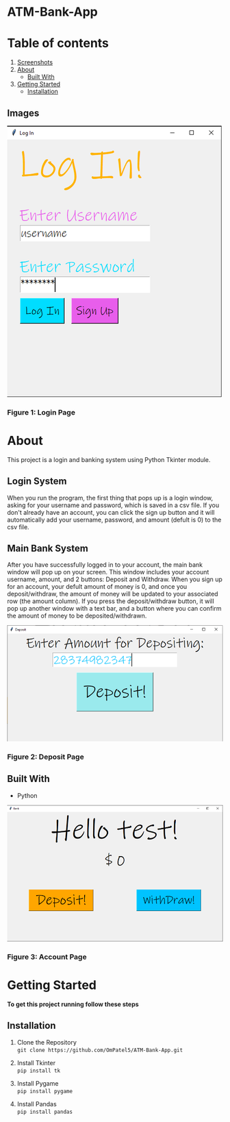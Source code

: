 # ATM-Bank-App

# Table of contents
1. [Screenshots](#screenshots)
2. [About](#about)
    * [Built With](#builtwith)
3. [Getting Started](#gettingstarted)
    * [Installation](#installation) 

## Images <a name="screenshots"></a>
![This is the Login page](resources/Log_In.PNG)

### Figure 1: Login Page

# About <a name="about"></a>
This project is a login and banking system using Python Tkinter module. 

## Login System
When you run the program, the first thing that pops up is a login window, asking for your username and password, which is saved in a csv file. If you don't already have an account, you can click the sign up button and it will automatically add your username, password, and amount (defult is 0) to the csv file. 

## Main Bank System
After you have successfully logged in to your account, the main bank window will pop up on your screen. This window includes your account username, amount, and 2 buttons: Deposit and Withdraw. When you sign up for an account, your defult amount of money is 0, and once you deposit/withdraw, the amount of money will be updated to your associated row (the amount column). If you press the deposit/withdraw button, it will pop up another window with a text bar, and a button where you can confirm the amount of money to be deposited/withdrawn.

![This is the Deposit page](resources/Deposit.PNG)

### Figure 2: Deposit Page


## Built With <a name="builtwith"></a>
* Python

![This is the Account page](resources/Bank.PNG)

### Figure 3: Account Page

# Getting Started <a name="gettingstarted"></a>
**To get this project running follow these steps**

## Installation <a name="installation"></a>
1. Clone the Repository\
`git clone https://github.com/OmPatel5/ATM-Bank-App.git`

2. Install Tkinter\
`pip install tk`

3. Install Pygame\
`pip install pygame`

4. Install Pandas\
`pip install pandas`
